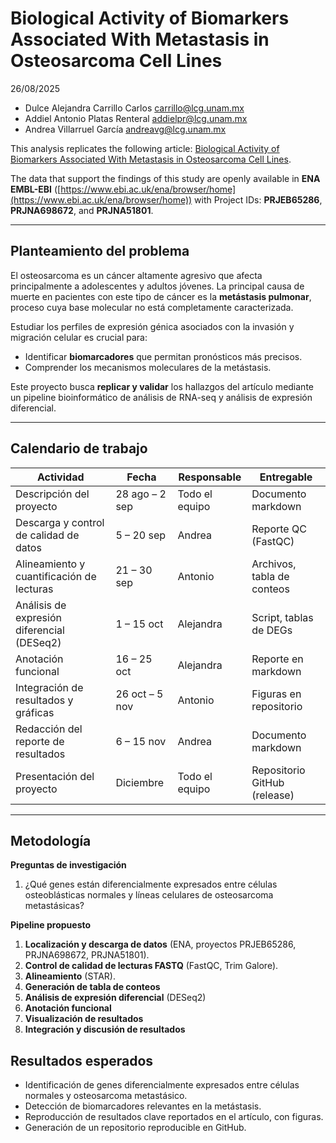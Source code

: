 # Biological Activity of Biomarkers Associated With Metastasis in Osteosarcoma Cell Lines

26/08/2025

* Dulce Alejandra Carrillo Carlos [carrillo@lcg.unam.mx](mailto:carrillo@lcg.unam.mx)
* Addiel Antonio Platas Renteral [addielpr@lcg.unam.mx](mailto:addielpr@lcg.unam.mx)
* Andrea Villarruel García [andreavg@lcg.unam.mx](mailto:andreavg@lcg.unam.mx)

This analysis replicates the following article: [Biological Activity of Biomarkers Associated With Metastasis in Osteosarcoma Cell Lines](https://doi.org/10.1002/cam4.70391).

The data that support the findings of this study are openly available in **ENA EMBL-­EBI** ([https://www.ebi.ac.uk/ena/browser/home](https://www.ebi.ac.uk/ena/browser/home)) with Project IDs: **PRJEB65286**, **PRJNA698672**, and **PRJNA51801**.

---

## Planteamiento del problema

El osteosarcoma es un cáncer altamente agresivo que afecta principalmente a adolescentes y adultos jóvenes. La principal causa de muerte en pacientes con este tipo de cáncer es la **metástasis pulmonar**, proceso cuya base molecular no está completamente caracterizada.

Estudiar los perfiles de expresión génica asociados con la invasión y migración celular es crucial para:

* Identificar **biomarcadores** que permitan pronósticos más precisos.
* Comprender los mecanismos moleculares de la metástasis.

Este proyecto busca **replicar y validar** los hallazgos del artículo mediante un pipeline bioinformático de análisis de RNA-seq y análisis de expresión diferencial.

---

## Calendario de trabajo

| Actividad                                                                | Fecha          | Responsable    | Entregable                     |
| ------------------------------------------------------------------------ | -------------- | -------------- | ------------------------------ |
| Descripción del proyecto                                                 | 28 ago – 2 sep | Todo el equipo | Documento markdown             |
| Descarga y control de calidad de datos                                   | 5 – 20 sep     | Andrea         | Reporte QC (FastQC)            |
| Alineamiento y cuantificación de lecturas                                | 21 – 30 sep    | Antonio        | Archivos, tabla de conteos     |
| Análisis de expresión diferencial (DESeq2)                               | 1 – 15 oct     | Alejandra      | Script, tablas de DEGs       |
| Anotación funcional                                                      | 16 – 25 oct    | Alejandra      | Reporte en markdown            |
| Integración de resultados y gráficas                                     | 26 oct – 5 nov | Antonio        | Figuras en repositorio         |
| Redacción del reporte de resultados                                      | 6 – 15 nov     | Andrea         | Documento markdown             |
| Presentación del proyecto                                                | Diciembre      | Todo el equipo | Repositorio GitHub (release)   |

---

## Metodología

**Preguntas de investigación**

1. ¿Qué genes están diferencialmente expresados entre células osteoblásticas normales y líneas celulares de osteosarcoma metastásicas?

**Pipeline propuesto**

1. **Localización y descarga de datos** (ENA, proyectos PRJEB65286, PRJNA698672, PRJNA51801).
2. **Control de calidad de lecturas FASTQ** (FastQC, Trim Galore).
3. **Alineamiento**  (STAR).
4. **Generación de tabla de conteos**
5. **Análisis de expresión diferencial** (DESeq2)
6. **Anotación funcional** 
7. **Visualización de resultados**
8. **Integración y discusión de resultados** 

## Resultados esperados

* Identificación de genes diferencialmente expresados entre células normales y osteosarcoma metastásico.
* Detección de biomarcadores relevantes en la metástasis. 
* Reproducción de resultados clave reportados en el artículo, con figuras. 
* Generación de un repositorio reproducible en GitHub. 


